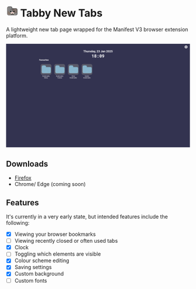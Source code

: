 #  ![Tabby logo](public/tabby-icon-32.png) Tabby New Tabs

A lightweight new tab page wrapped for the Manifest V3 browser extension platform.

![Preview screenshot](public/screenshot-basic.png)

## Downloads

- [Firefox](https://addons.mozilla.org/en-GB/firefox/addon/tabby-new-tab/)
- Chrome/ Edge (coming soon)

## Features

It's currently in a very early state, but intended features include the following:

- [x] Viewing your browser bookmarks
- [ ] Viewing recently closed or often used tabs
- [x] Clock 
- [ ] Toggling which elements are visible 
- [x] Colour scheme editing
- [x] Saving settings
- [x] Custom background
- [ ] Custom fonts
